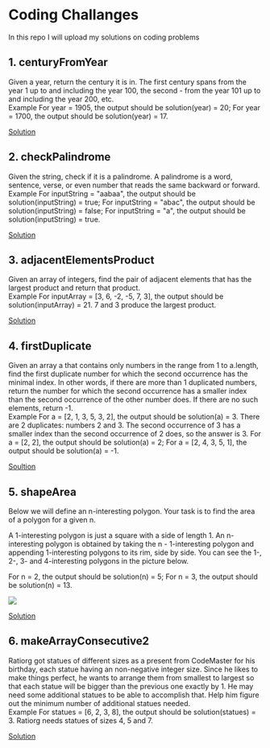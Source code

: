 # Coding Challanges

In this repo I will upload my solutions on coding problems

<h2>1. centuryFromYear </h2>
Given a year, return the century it is in. The first century spans from the year 1 up to and including the year 100, the second - from the year 101 up to and including the year 200, etc.
</br>
Example
For year = 1905, the output should be
solution(year) = 20;
For year = 1700, the output should be
solution(year) = 17.

[Solution](https://github.com/vstchv/Coding-Challenges/blob/master/1.%20centuryFromYear.js)

<h2>2. checkPalindrome</h2>
Given the string, check if it is a palindrome. A palindrome is a word, sentence, verse, or even number that reads the same backward or forward.
</br>
Example
For inputString = "aabaa", the output should be
solution(inputString) = true;
For inputString = "abac", the output should be
solution(inputString) = false;
For inputString = "a", the output should be
solution(inputString) = true.

[Solution](https://github.com/vstchv/Coding-Challenges/blob/master/2.%20checkPalindrome.js)

<h2>3. adjacentElementsProduct</h2>
Given an array of integers, find the pair of adjacent elements that has the largest product and return that product.
</br>
Example
For inputArray = [3, 6, -2, -5, 7, 3], the output should be
solution(inputArray) = 21.
7 and 3 produce the largest product.

[Solution](https://github.com/vstchv/Coding-Challenges/blob/master/3.%20adjacentElementsProduct.js)

<h2>4. firstDuplicate</h2>
Given an array a that contains only numbers in the range from 1 to a.length, find the first duplicate number for which the second occurrence has the minimal index. In other words, if there are more than 1 duplicated numbers, return the number for which the second occurrence has a smaller index than the second occurrence of the other number does. If there are no such elements, return -1.
</br>
Example
For a = [2, 1, 3, 5, 3, 2], the output should be solution(a) = 3.
There are 2 duplicates: numbers 2 and 3. The second occurrence of 3 has a smaller index than the second occurrence of 2 does, so the answer is 3.
For a = [2, 2], the output should be solution(a) = 2;
For a = [2, 4, 3, 5, 1], the output should be solution(a) = -1.

[Soultion](https://github.com/vstchv/Coding-Challenges/blob/master/4.%20firstDuplicate.js)

<h2>5. shapeArea</h2>
Below we will define an n-interesting polygon. Your task is to find the area of a polygon for a given n.

A 1-interesting polygon is just a square with a side of length 1. An n-interesting polygon is obtained by taking the n - 1-interesting polygon and appending 1-interesting polygons to its rim, side by side. You can see the 1-, 2-, 3- and 4-interesting polygons in the picture below.

For n = 2, the output should be
solution(n) = 5;
For n = 3, the output should be
solution(n) = 13.

<img src='https://github.com/vstchv/Coding-Challenges/blob/master/5.%20shapeArea.png'/>

[Solution](https://github.com/vstchv/Coding-Challenges/blob/master/5.%20shapeArea.js)

<h2>6. makeArrayConsecutive2</h2>
Ratiorg got statues of different sizes as a present from CodeMaster for his birthday, each statue having an non-negative integer size. Since he likes to make things perfect, he wants to arrange them from smallest to largest so that each statue will be bigger than the previous one exactly by 1. He may need some additional statues to be able to accomplish that. Help him figure out the minimum number of additional statues needed.
</br>
Example
For statues = [6, 2, 3, 8], the output should be
solution(statues) = 3.
Ratiorg needs statues of sizes 4, 5 and 7.

[Solution](https://github.com/vstchv/Coding-Challenges/blob/master/6.%20makeArrayConsecutive2.js)
